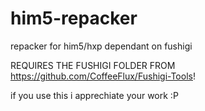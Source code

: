 # him5-repacker
repacker for him5/hxp dependant on fushigi

REQUIRES THE FUSHIGI FOLDER FROM https://github.com/CoffeeFlux/Fushigi-Tools!


if you use this i apprechiate your work :P

